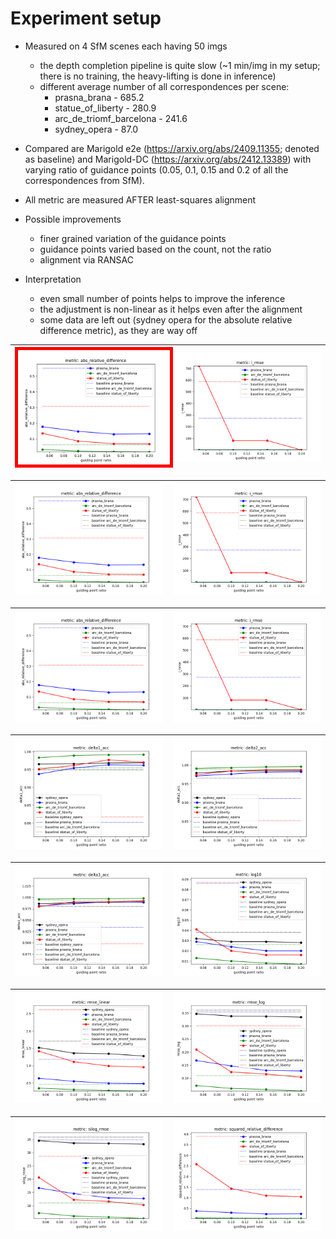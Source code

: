 # Experiment setup


* Measured on 4 SfM scenes each having 50 imgs
  * the depth completion pipeline is quite slow (~1 min/img in my setup; there is no training, the heavy-lifting is done in inference)
  * different average number of all correspondences per scene: 
    * prasna_brana - 685.2
    * statue_of_liberty - 280.9
    * arc_de_triomf_barcelona - 241.6
    * sydney_opera - 87.0

* Compared are Marigold e2e (https://arxiv.org/abs/2409.11355; denoted as baseline) and 
Marigold-DC (https://arxiv.org/abs/2412.13389) with
varying ratio of guidance points (0.05, 0.1, 0.15 and 0.2 of all the correspondences from SfM). 

* All metric are measured AFTER least-squares alignment

* Possible improvements
  * finer grained variation of the guidance points
  * guidance points varied based on the count, not the ratio
  * alignment via RANSAC

* Interpretation
  * even small number of points helps to improve the inference
  * the adjustment is non-linear as it helps even after the alignment
  * some data are left out (sydney opera for the absolute relative difference metric), as they are way off

| <img src= "./data/dc_abs_relative_difference.png" alt="your-image-description" style="border: 5px solid red;">| ![i_rmse](./data/dc_i_rmse.png) |
|-------------------------------------------------------------------------|-|

| <img src= "./data/dc_abs_relative_difference.png" alt="your-image-description">| ![i_rmse](./data/dc_i_rmse.png) |
|-------------------------------------------------------------------------|-|

| ![absolute relative difference](./data/dc_abs_relative_difference.png) | ![i_rmse](./data/dc_i_rmse.png) |
|-|-|

| ![delta 1](./data/dc_delta1_acc.png) | ![delta 2](./data/dc_delta2_acc.png) |
|---------------------------------------|---------------------------------------|

| ![delta 3](./data/dc_delta3_acc.png) | ![log10](./data/dc_log10.png) |
|---------------------------------------|---------------------------------------|

| ![rmse_linear](./data/dc_rmse_linear.png) | ![rmse_log](./data/dc_rmse_log.png) |
|----------------------------------------------|---------------------------------------|

| ![silog_rmse](./data/dc_silog_rmse.png) | ![squared_relative_difference](./data/dc_squared_relative_difference.png) |
|----------------------------------------------|---------------------------------------|